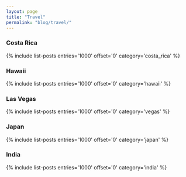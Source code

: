 ```yaml
---
layout: page
title: "Travel"
permalink: "blog/travel/"
---
```


<h3>Costa Rica</h3>
{% include list-posts entries='1000' offset='0' category='costa_rica' %}

<h3>Hawaii</h3>
{% include list-posts entries='1000' offset='0' category='hawaii' %}

<h3>Las Vegas</h3>
{% include list-posts entries='1000' offset='0' category='vegas' %}

<h3>Japan</h3>
{% include list-posts entries='1000' offset='0' category='japan' %}

<!-- <h3>London</h3>
<ul>
  {% for post in site.categories.london %}
    {% if post.url %}
      <li>
        <a href="{{ post.url }}" target="_blank">
          {{ post.title }} [{{ post.date | date: '%B %d, %Y' }}]
        </a>
      </li>
    {% endif %}
  {% endfor %}
</ul> -->

<h3>India</h3>
{% include list-posts entries='1000' offset='0' category='india' %}
